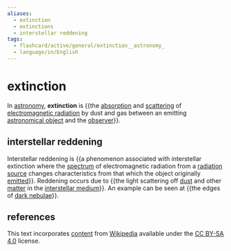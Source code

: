 ```yaml
---
aliases:
  - extinction
  - extinctions
  - interstellar reddening
tags:
  - flashcard/active/general/extinction__astronomy_
  - language/in/English
---
```


# extinction

In [astronomy](astronomy.md), __extinction__ is {{the [absorption](absorption%20(electromagnetic%20radiation).md) and [scattering](scattering.md#electromagnetics) of [electromagnetic radiation](electromagnetic%20radiation.md) by dust and gas between an emitting [astronomical object](astronomical%20object.md) and the [observer](observation.md)}}. <!--SR:!2025-04-03,180,310-->

## interstellar reddening

Interstellar reddening is {{a phenomenon associated with interstellar extinction where the [spectrum](astronomical%20spectroscopy.md) of electromagnetic radiation from a [radiation source](astronomical%20object.md) changes characteristics from that which the object originally [emitted](emission%20spectrum.md)}}. Reddening occurs due to {{the light scattering off [dust](cosmic%20dust.md) and other [matter](matter.md) in the [interstellar medium](interstellar%20medium.md)}}. An example can be seen at {{the edges of [dark nebulae](dark%20nebula.md)}}. <!--SR:!2025-03-21,172,310!2025-03-25,176,310!2025-08-04,283,330-->

## references

This text incorporates [content](https://en.wikipedia.org/wiki/extinction_(astronomy)) from [Wikipedia](Wikipedia.md) available under the [CC BY-SA 4.0](https://creativecommons.org/licenses/by-sa/4.0/) license.

